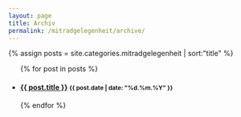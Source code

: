 ```yaml
---
layout: page
title: Archiv
permalink: /mitradgelegenheit/archive/
---
```



{% assign posts = site.categories.mitradgelegenheit | sort:"title"  %}
<ul>
  {% for post in posts %}
      <li>
        <h4>
          <a href="{{ post.url | prepend: site.baseurl }}">{{ post.title }}</a>
          <small>{{ post.date | date: "%d.%m.%Y" }}</small>
        </h4>
      </li>
  {% endfor %}
</ul>

